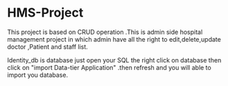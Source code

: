 # HMS-Project
This project is based on CRUD operation .This is admin side hospital management project in which admin have all the right to edit,delete,update doctor ,Patient and staff list.


Identity_db is database just open your SQL the right click on database then click on "import Data-tier Application" .then refresh and you will able to import you database.

